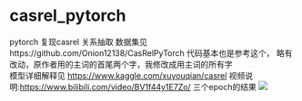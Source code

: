 # casrel_pytorch

pytorch 复现casrel  关系抽取
数据集见https://github.com/Onion12138/CasRelPyTorch
代码基本也是参考这个，
略有改动，原作者用的主词的首尾两个字，我修改成用主词的所有字 </br>
模型详细解释见 https://www.kaggle.com/xuyouqian/casrel
视频说明:https://www.bilibili.com/video/BV1f44y1E7Zo/
三个epoch的结果
<img src="https://raw.githubusercontent.com/xuyouqian/picgo/master/20211220121124.png"/>